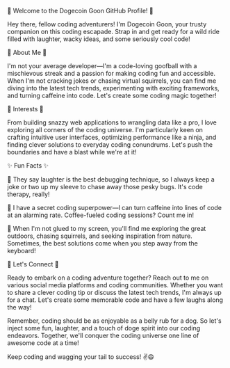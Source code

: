 🐶 Welcome to the Dogecoin Goon GitHub Profile! 🚀

Hey there, fellow coding adventurers! I'm Dogecoin Goon, your trusty companion on this coding escapade. Strap in and get ready for a wild ride filled with laughter, wacky ideas, and some seriously cool code!

🌟 About Me 🌟

I'm not your average developer—I'm a code-loving goofball with a mischievous streak and a passion for making coding fun and accessible. When I'm not cracking jokes or chasing virtual squirrels, you can find me diving into the latest tech trends, experimenting with exciting frameworks, and turning caffeine into code. Let's create some coding magic together!

🐾 Interests 🐾

From building snazzy web applications to wrangling data like a pro, I love exploring all corners of the coding universe. I'm particularly keen on crafting intuitive user interfaces, optimizing performance like a ninja, and finding clever solutions to everyday coding conundrums. Let's push the boundaries and have a blast while we're at it!

✨ Fun Facts ✨

🌌 They say laughter is the best debugging technique, so I always keep a joke or two up my sleeve to chase away those pesky bugs. It's code therapy, really!

🚀 I have a secret coding superpower—I can turn caffeine into lines of code at an alarming rate. Coffee-fueled coding sessions? Count me in!

🌠 When I'm not glued to my screen, you'll find me exploring the great outdoors, chasing squirrels, and seeking inspiration from nature. Sometimes, the best solutions come when you step away from the keyboard!

💬 Let's Connect 💬

Ready to embark on a coding adventure together? Reach out to me on various social media platforms and coding communities. Whether you want to share a clever coding tip or discuss the latest tech trends, I'm always up for a chat. Let's create some memorable code and have a few laughs along the way!

Remember, coding should be as enjoyable as a belly rub for a dog. So let's inject some fun, laughter, and a touch of doge spirit into our coding endeavors. Together, we'll conquer the coding universe one line of awesome code at a time!

Keep coding and wagging your tail to success! ✌️😄
